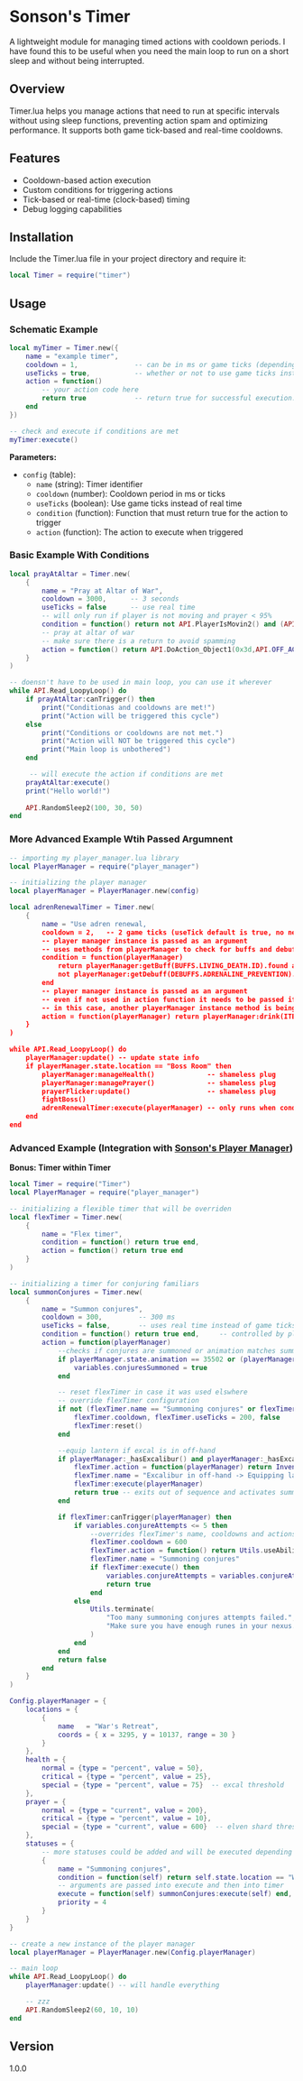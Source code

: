 # Sonson's Timer

A lightweight module for managing timed actions with cooldown periods. I have found this to be useful when you need the main loop to run on a short sleep and without being interrupted.

## Overview

Timer.lua helps you manage actions that need to run at specific intervals without using sleep functions, preventing action spam and optimizing performance. It supports both game tick-based and real-time cooldowns.

## Features

- Cooldown-based action execution
- Custom conditions for triggering actions
- Tick-based or real-time (clock-based) timing
- Debug logging capabilities

## Installation

Include the Timer.lua file in your project directory and require it:

```lua
local Timer = require("timer")
```

## Usage

### Schematic Example

```lua
local myTimer = Timer.new({
    name = "example timer", 
    cooldown = 1,              -- can be in ms or game ticks (depending on useTicks attribute)
    useTicks = true,           -- whether or not to use game ticks instead of real time
    action = function()
        -- your action code here
        return true            -- return true for successful execution: this is crucial
    end
})

-- check and execute if conditions are met
myTimer:execute()
```

**Parameters:**
- `config` (table):
  - `name` (string): Timer identifier
  - `cooldown` (number): Cooldown period in ms or ticks
  - `useTicks` (boolean): Use game ticks instead of real time
  - `condition` (function): Function that must return true for the action to trigger
  - `action` (function): The action to execute when triggered

### Basic Example With Conditions

```lua
local prayAtAltar = Timer.new(
    {
        name = "Pray at Altar of War",
        cooldown = 3000,      -- 3 seconds
        useTicks = false      -- use real time
        -- will only run if player is not moving and prayer < 95%
        condition = function() return not API.PlayerIsMovin2() and (API.GetPrayPrecent() < 95) end,  
        -- pray at altar of war 
        -- make sure there is a return to avoid spamming
        action = function() return API.DoAction_Object1(0x3d,API.OFF_ACT_GeneralObject_route0, { 114748 }, 50) end
    }
)

-- doensn't have to be used in main loop, you can use it wherever
while API.Read_LoopyLoop() do
    if prayAtAltar:canTrigger() then
        print("Conditionas and cooldowns are met!")
        print("Action will be triggered this cycle")
    else
        print("Conditions or cooldowns are not met.")
        print("Action will NOT be triggered this cycle")
        print("Main loop is unbothered")
    end

     -- will execute the action if conditions are met
    prayAtAltar:execute()
    print("Hello world!")
  
    API.RandomSleep2(100, 30, 50)
end
```

### More Advanced Example Wtih Passed Argumnent

```lua
-- importing my player_manager.lua library
local PlayerManager = require("player_manager")

-- initializing the player manager
local playerManager = PlayerManager.new(config)

local adrenRenewalTimer = Timer.new(
    {
        name = "Use adren renewal,
        cooldown = 2,   -- 2 game ticks (useTick default is true, no need to declare)
        -- player manager instance is passed as an argument
        -- uses methods from playerManager to check for buffs and debuffs
        condition = function(playerManager)
            return playerManager:getBuff(BUFFS.LIVING_DEATH.ID).found and
            not playerManager:getDebuff(DEBUFFS.ADRENALINE_PREVENTION).found
        end
        -- player manager instance is passed as an argument
        -- even if not used in action function it needs to be passed if passed in condition attribute
        -- in this case, another playerManager instance method is being used
        action = function(playerManager) return playerManager:drink(ITEMS.ADRENALINE_RENEWAL.ID) end
    }
)

while API.Read_LoopyLoop() do
    playerManager:update() -- update state info
    if playerManager.state.location == "Boss Room" then
        playerManager:manageHealth()             -- shameless plug
        playerManager:managePrayer()             -- shameless plug
        prayerFlicker:update()                   -- shameless plug
        fightBoss()
        adrenRenewalTimer:execute(playerManager) -- only runs when conditions are met
    end
end
```

### Advanced Example (Integration with [Sonson's Player Manager](https://github.com/sonsonmagro/Sonsons-Player-Manager))
**Bonus: Timer within Timer**

```lua
local Timer = require("Timer")
local PlayerManager = require("player_manager")

-- initializing a flexible timer that will be overriden
local flexTimer = Timer.new(
    {
        name = "Flex timer",
        condition = function() return true end,
        action = function() return true end
    }
)

-- initializing a timer for conjuring familiars
local summonConjures = Timer.new(
    {
        name = "Summon conjures",
        cooldown = 300,         -- 300 ms
        useTicks = false,       -- uses real time instead of game ticks
        condition = function() return true end,     -- controlled by playerManager:_handleStatuses()
        action = function(playerManager)
            --checks if conjures are summoned or animation matches summoning animation
            if playerManager.state.animation == 35502 or (playerManager:getBuff(34177).found and playerManager:getBuff(34178).found and playerManager:getBuff(34179).found) then 
                variables.conjuresSummoned = true
            end

            -- reset flexTimer in case it was used elswhere
            -- override flexTimer configuration
            if not (flexTimer.name == "Summoning conjures" or flexTimer.name == "Excalibur in off-hand -> Equipping lantern") then
                flexTimer.cooldown, flexTimer.useTicks = 200, false
                flexTimer:reset()
            end

            --equip lantern if excal is in off-hand
            if playerManager:_hasExcalibur() and playerManager:_hasExcalibur().location == "equipped" then
                flexTimer.action = function(playerManager) return Inventory:Equip("Augmented Soulbound lantern") end
                flexTimer.name = "Excalibur in off-hand -> Equipping lantern"
                flexTimer:execute(playerManager)
                return true -- exits out of sequence and activates summonConjure's timer
            end

            if flexTimer:canTrigger(playerManager) then
                if variables.conjureAttempts <= 5 then
                    --overrides flexTimer's name, cooldowns and actions
                    flexTimer.cooldown = 600
                    flexTimer.action = function() return Utils.useAbility("Conjure Undead Army") end
                    flexTimer.name = "Summoning conjures"
                    if flexTimer:execute() then
                        variables.conjureAttempts = variables.conjureAttempts + 1
                        return true
                    end
                else
                    Utils.terminate(
                        "Too many summoning conjures attempts failed.",
                        "Make sure you have enough runes in your nexus."
                    )
                end
            end
            return false
        end
    }
)

Config.playerManager = {
    locations = {
        {
            name   = "War's Retreat",
            coords = { x = 3295, y = 10137, range = 30 }
        }
    },
    health = {
        normal = {type = "percent", value = 50},
        critical = {type = "percent", value = 25},
        special = {type = "percent", value = 75}  -- excal threshold
    },
    prayer = {
        normal = {type = "current", value = 200},
        critical = {type = "percent", value = 10},
        special = {type = "current", value = 600}  -- elven shard threshold
    },
    statuses = {
        -- more statuses could be added and will be executed depending on conditions being met and priority
        {
            name = "Summoning conjures",
            condition = function(self) return self.state.location == "War's Retreat" and not variables.conjuresSummoned end,
            -- arguments are passed into execute and then into timer
            execute = function(self) summonConjures:execute(self) end,
            priority = 4
        }
    }
}

-- create a new instance of the player manager
local playerManager = PlayerManager.new(Config.playerManager)

-- main loop
while API.Read_LoopyLoop() do
    playerManager:update() -- will handle everything

    -- zzz
    API.RandomSleep2(60, 10, 10)
end
```


## Version

1.0.0
